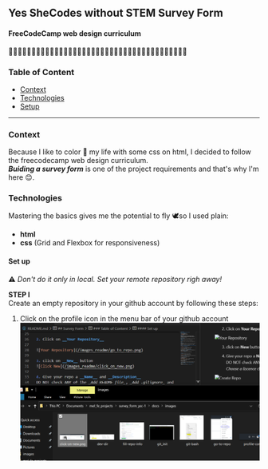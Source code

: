 ## Yes SheCodes without STEM Survey Form
#### FreeCodeCamp web design curriculum  
🔹🔹🔹🔹🔹🔹🔹🔹🔹🔹🔹🔹🔹🔹🔹🔹🔹🔹🔹🔹🔹🔹🔹🔹🔹🔹🔹🔹🔹🔹🔹🔹🔹🔹🔹🔹🔹🔹🔹

### Table of Content 
* [Context](#general-info)
* [Technologies](#technologies)
* [Setup](#setup)

---

### Context
Because I like to color 🌈 my life with some css on html,  I decided to follow the freecodecamp web design curriculum.   
___Buiding a survey form___ is one of the project requirements and that's why I'm here 😊. 

### Technologies
Mastering the basics gives me the potential to fly 🕊️so I used plain: 
- **html**
- **css** (Grid and Flexbox for responsiveness)

#### Set up 
⚠️ _Don't do it only in local. Set your remote repository righ away!_

**STEP I**  
Create an empty repository in your github account by following these steps: 

1. Click on the profile icon in the menu bar of your github account 
![Profile ico](images/Capture.png)
